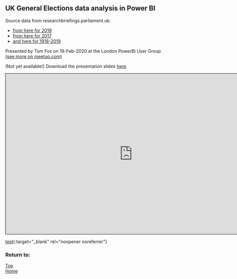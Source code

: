 <style> iframe { border: 1px solid black; width: 800px; height: 506px; } </style>

## UK General Elections data analysis in Power BI
Source data from researchbriefings.parliament.uk:
- [from here for 2019](https://researchbriefings.parliament.uk/ResearchBriefing/Summary/CBP-8749)
- [from here for 2017](https://researchbriefings.parliament.uk/ResearchBriefing/Summary/CBP-7979)
- [and here for 1918-2019](https://researchbriefings.parliament.uk/ResearchBriefing/Summary/CBP-7529)

Presented by Tom Fox on 18-Feb-2020 at the London PowerBI User Group [(see more on meetup.com)](https://www.meetup.com/London-PUG/events/268422933/)

(Not yet available!) Download the presentation slides [here](https://beyondpowerbi.com/downloads/placeholder.txt).

<iframe id="iframe-ge" title="GeneralElectionsAnalysis" importance="low" allow="fullscreen" 
src="https://app.powerbi.com/view?r="></iframe>

[test](https://app.powerbi.com/view?r=){:target="_blank" rel="noopener noreferrer"}

### Return to: 
[Top](#uk-general-elections-data-analysis-in-power-bi)  
[Home](/.)
